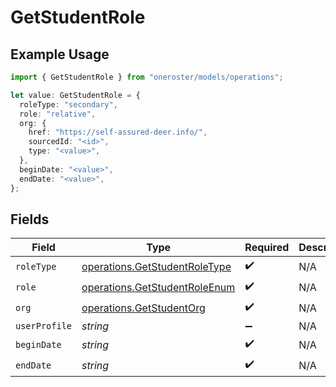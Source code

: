 # GetStudentRole

## Example Usage

```typescript
import { GetStudentRole } from "oneroster/models/operations";

let value: GetStudentRole = {
  roleType: "secondary",
  role: "relative",
  org: {
    href: "https://self-assured-deer.info/",
    sourcedId: "<id>",
    type: "<value>",
  },
  beginDate: "<value>",
  endDate: "<value>",
};
```

## Fields

| Field                                                                          | Type                                                                           | Required                                                                       | Description                                                                    |
| ------------------------------------------------------------------------------ | ------------------------------------------------------------------------------ | ------------------------------------------------------------------------------ | ------------------------------------------------------------------------------ |
| `roleType`                                                                     | [operations.GetStudentRoleType](../../models/operations/getstudentroletype.md) | :heavy_check_mark:                                                             | N/A                                                                            |
| `role`                                                                         | [operations.GetStudentRoleEnum](../../models/operations/getstudentroleenum.md) | :heavy_check_mark:                                                             | N/A                                                                            |
| `org`                                                                          | [operations.GetStudentOrg](../../models/operations/getstudentorg.md)           | :heavy_check_mark:                                                             | N/A                                                                            |
| `userProfile`                                                                  | *string*                                                                       | :heavy_minus_sign:                                                             | N/A                                                                            |
| `beginDate`                                                                    | *string*                                                                       | :heavy_check_mark:                                                             | N/A                                                                            |
| `endDate`                                                                      | *string*                                                                       | :heavy_check_mark:                                                             | N/A                                                                            |